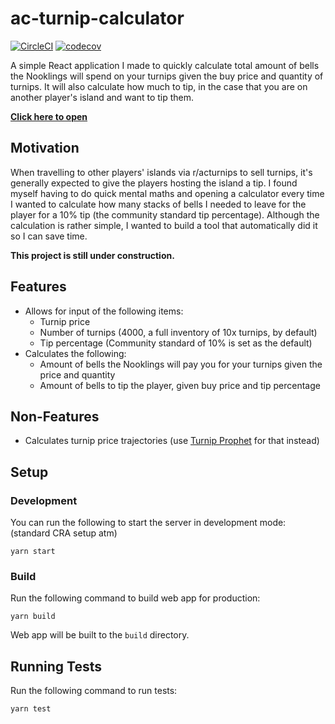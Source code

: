 # ac-turnip-calculator

[![CircleCI](https://circleci.com/gh/Coteh/ac-turnip-calculator.svg?style=shield)](https://circleci.com/gh/Coteh/ac-turnip-calculator)
[![codecov](https://codecov.io/gh/Coteh/ac-turnip-calculator/branch/master/graph/badge.svg)](https://codecov.io/gh/Coteh/ac-turnip-calculator)

A simple React application I made to quickly calculate total amount of bells the Nooklings will spend on your turnips given the buy price and quantity of turnips. It will also calculate how much to tip, in the case that you are on another player's island and want to tip them.

**[Click here to open](https://acturnip-calc.netlify.app/)**

## Motivation

When travelling to other players' islands via r/acturnips to sell turnips, it's generally expected to give the players hosting the island a tip. I found myself having to do quick mental maths and opening a calculator every time I wanted to calculate how many stacks of bells I needed to leave for the player for a 10% tip (the community standard tip percentage). Although the calculation is rather simple, I wanted to build a tool that automatically did it so I can save time.

**This project is still under construction.**

## Features

- Allows for input of the following items:
  - Turnip price
  - Number of turnips (4000, a full inventory of 10x turnips, by default)
  - Tip percentage (Community standard of 10% is set as the default)
- Calculates the following:
  - Amount of bells the Nooklings will pay you for your turnips given the price and quantity
  - Amount of bells to tip the player, given buy price and tip percentage

## Non-Features

- Calculates turnip price trajectories (use [Turnip Prophet](https://turnipprophet.io/) for that instead)

## Setup

### Development

You can run the following to start the server in development mode: (standard CRA setup atm)

```
yarn start
```

### Build

Run the following command to build web app for production:

```
yarn build
```

Web app will be built to the `build` directory.

## Running Tests

Run the following command to run tests:

```
yarn test
```
